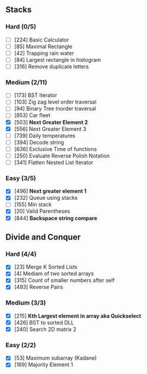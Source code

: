## Stacks
### Hard (0/5)
- [ ] [224]  Basic Calculator
- [ ] [85]  Maximal Rectangle
- [ ] [42]  Trapping rain water
- [ ] [84]  Largest rectangle in histogram
- [ ] [316]  Remove duplicate letters

### Medium (2/11)
- [ ] [173]  BST Iterator
- [ ] [103]  Zig zag level order traversal
- [ ] [94]  Binary Tree Inorder traversal
- [ ] [853]  Car fleet
- [x] [503]  **Next Greater Element 2**
- [x] [556]  Next Greater Element 3
- [ ] [739]  Daily temperatures
- [ ] [394]  Decode string
- [ ] [636]  Exclusive Time of functions
- [ ] [250]  Evaluate Reverse Polish Notation
- [ ] [341]  Flatten Nested List Iterator

### Easy (3/5)
- [x] [496] **Next greater element 1**
- [x] [232] Queue using stacks
- [ ] [155] Min stack
- [x] [20] Valid Parentheses
- [x] [844] **Backspace string compare**

## Divide and Conquer
### Hard (4/4)
- [x] [23] Merge K Sorted Lists
- [x] [4] Mediam of two sorted arrays
- [x] [315] Count of smaller numbers after self
- [x] [493] Reverse Pairs

### Medium (3/3)
- [x] [215] **Kth Largest element in array aka Quickselect**
- [x] [426] BST to sorted DLL
- [x] [240] Search 2D matrix 2

### Easy (2/2)
- [x] [53] Maximum subarray (Kadane)
- [x] [169] Majority Element 1